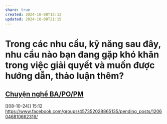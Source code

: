 ```yaml
---
share: true
created: 2024-10-08T15:12
updated: 2024-10-08T21:15
---
```

# Trong các nhu cầu, kỹ năng sau đây, nhu cầu nào bạn đang gặp khó khăn trong việc giải quyết và muốn được hướng dẫn, thảo luận thêm?
## [Chuyện nghề BA/PO/PM](https://www.facebook.com/groups/chuyenngheba/)
[[08-10-24]] 15:12 https://www.facebook.com/groups/457352028865135/pending_posts/1206046810662316/